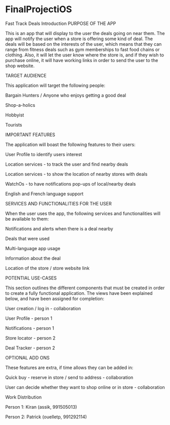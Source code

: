 # FinalProjectiOS
Fast Track Deals
Introduction
PURPOSE OF THE APP

This is an app that will display to the user the deals going on near them. The app will notify the user when a store is offering some kind of deal. The deals will be based on the interests of the user, which means that they can range from fitness deals such as gym memberships to fast food chains or clothing. Also, it will let the user know where the store is, and if they wish to purchase online, it will have working links in order to send the user to the shop website. 

TARGET AUDIENCE

This application will target the following people:

Bargain Hunters / Anyone who enjoys getting a good deal

Shop-a-holics

Hobbyist

Tourists

IMPORTANT FEATURES

The application will boast the following features to their users:

User Profile to identify users interest

Location services - to track the user and find nearby deals

Location services - to show the location of nearby stores with deals

WatchOs - to have notifications pop-ups of local/nearby deals

English and French language support

SERVICES AND FUNCTIONALITIES FOR THE USER

When the user uses the app, the following services and functionalities will be available to them:

Notifications and alerts when there is a deal nearby

Deals that were used

Multi-language app usage

Information about the deal

Location of the store / store website link


POTENTIAL USE-CASES

This section outlines the different components that must be created in order to create a fully functional application. The views have been explained below, and have been assigned for completion:

User creation / log in - collaboration

User Profile - person 1

Notifications - person 1

Store locator - person 2

Deal Tracker - person 2

OPTIONAL ADD ONS

These features are extra, if time allows they can be added in: 

Quick buy - reserve in store / send to address - collaboration

User can decide whether they want to shop online or in store - collaboration

Work Distribution

Person 1: Kiran (assik, 991505013)

Person 2: Patrick (ouelletp, 991292114)
